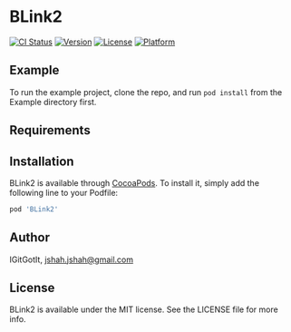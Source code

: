 # BLink2

[![CI Status](https://img.shields.io/travis/IGitGotIt/BLink2.svg?style=flat)](https://travis-ci.org/IGitGotIt/BLink2)
[![Version](https://img.shields.io/cocoapods/v/BLink2.svg?style=flat)](https://cocoapods.org/pods/BLink2)
[![License](https://img.shields.io/cocoapods/l/BLink2.svg?style=flat)](https://cocoapods.org/pods/BLink2)
[![Platform](https://img.shields.io/cocoapods/p/BLink2.svg?style=flat)](https://cocoapods.org/pods/BLink2)

## Example

To run the example project, clone the repo, and run `pod install` from the Example directory first.

## Requirements

## Installation

BLink2 is available through [CocoaPods](https://cocoapods.org). To install
it, simply add the following line to your Podfile:

```ruby
pod 'BLink2'
```

## Author

IGitGotIt, jshah.jshah@gmail.com

## License

BLink2 is available under the MIT license. See the LICENSE file for more info.
